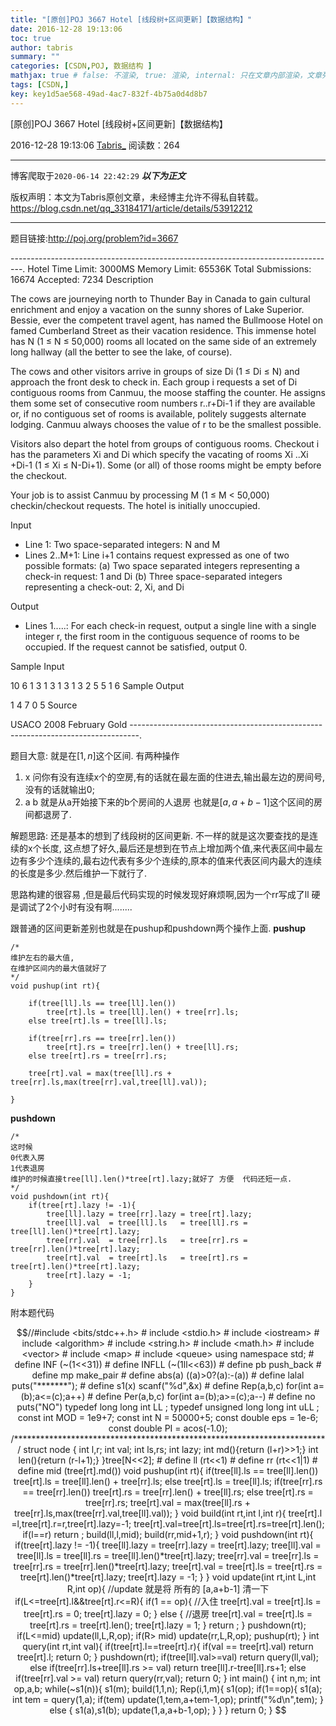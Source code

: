 ```yaml
---
title: "[原创]POJ 3667 Hotel [线段树+区间更新]【数据结构】"
date: 2016-12-28 19:13:06
toc: true
author: tabris
summary: ""
categories: [CSDN,POJ, 数据结构 ]
mathjax: true # false: 不渲染, true: 渲染, internal: 只在文章内部渲染，文章列表中不渲染
tags: [CSDN,]
key: key1d5ae568-49ad-4ac7-832f-4b75a0d4d8b7
---
```


[原创]POJ 3667 Hotel [线段树+区间更新]【数据结构】

2016-12-28 19:13:06  [Tabris_](https://me.csdn.net/qq_33184171) 阅读数：264

---

博客爬取于`2020-06-14 22:42:29`
***以下为正文***

版权声明：本文为Tabris原创文章，未经博主允许不得私自转载。
https://blog.csdn.net/qq_33184171/article/details/53912212

<!-- more -->

---

题目链接:http://poj.org/problem?id=3667

---------------------------------------------------------------------------------.
Hotel
Time Limit: 3000MS		Memory Limit: 65536K
Total Submissions: 16674		Accepted: 7234
Description

The cows are journeying north to Thunder Bay in Canada to gain cultural enrichment and enjoy a vacation on the sunny shores of Lake Superior. Bessie, ever the competent travel agent, has named the Bullmoose Hotel on famed Cumberland Street as their vacation residence. This immense hotel has N (1 ≤ N ≤ 50,000) rooms all located on the same side of an extremely long hallway (all the better to see the lake, of course).

The cows and other visitors arrive in groups of size Di (1 ≤ Di ≤ N) and approach the front desk to check in. Each group i requests a set of Di contiguous rooms from Canmuu, the moose staffing the counter. He assigns them some set of consecutive room numbers r..r+Di-1 if they are available or, if no contiguous set of rooms is available, politely suggests alternate lodging. Canmuu always chooses the value of r to be the smallest possible.

Visitors also depart the hotel from groups of contiguous rooms. Checkout i has the parameters Xi and Di which specify the vacating of rooms Xi ..Xi +Di-1 (1 ≤ Xi ≤ N-Di+1). Some (or all) of those rooms might be empty before the checkout.

Your job is to assist Canmuu by processing M (1 ≤ M < 50,000) checkin/checkout requests. The hotel is initially unoccupied.

Input

* Line 1: Two space-separated integers: N and M
* Lines 2..M+1: Line i+1 contains request expressed as one of two possible formats: (a) Two space separated integers representing a check-in request: 1 and Di (b) Three space-separated integers representing a check-out: 2, Xi, and Di

Output

* Lines 1.....: For each check-in request, output a single line with a single integer r, the first room in the contiguous sequence of rooms to be occupied. If the request cannot be satisfied, output 0.

Sample Input

10 6
1 3
1 3
1 3
1 3
2 5 5
1 6
Sample Output

1
4
7
0
5
Source

USACO 2008 February Gold
--------------------------------------------------------------------------------.

题目大意:
就是在$[1,n]$这个区间.
有两种操作
1) x    问你有没有连续x个的空房,有的话就在最左面的住进去,输出最左边的房间号,没有的话就输出0;
2) a b 就是从a开始接下来的b个房间的人退房  也就是$[a,a+b-1]$这个区间的房间都退房了.


解题思路:
还是基本的想到了线段树的区间更新.
不一样的就是这次要查找的是连续的x个长度,
这点想了好久,最后还是想到在节点上增加两个值,来代表区间中最左边有多少个连续的,最右边代表有多少个连续的,原本的值来代表区间内最大的连续的长度是多少.然后维护一下就行了.

思路构建的很容易 ,但是最后代码实现的时候发现好麻烦啊,因为一个rr写成了ll 硬是调试了2个小时有没有啊........

跟普通的区间更新差别也就是在pushup和pushdown两个操作上面.
**pushup**
```
/*
维护左右的最大值,
在维护区间内的最大值就好了
*/
void pushup(int rt){

    if(tree[ll].ls == tree[ll].len())
        tree[rt].ls = tree[ll].len() + tree[rr].ls;
    else tree[rt].ls = tree[ll].ls;

    if(tree[rr].rs == tree[rr].len())
        tree[rt].rs = tree[rr].len() + tree[ll].rs;
    else tree[rt].rs = tree[rr].rs;

    tree[rt].val = max(tree[ll].rs + tree[rr].ls,max(tree[rr].val,tree[ll].val));
    
}
```
**pushdown**
```
/*
这时候
0代表入房
1代表退房
维护的时候直接tree[ll].len()*tree[rt].lazy;就好了 方便  代码还短一点.
*/
void pushdown(int rt){
    if(tree[rt].lazy != -1){
        tree[ll].lazy = tree[rr].lazy = tree[rt].lazy;
        tree[ll].val  = tree[ll].ls   = tree[ll].rs = tree[ll].len()*tree[rt].lazy;
        tree[rr].val  = tree[rr].ls   = tree[rr].rs = tree[rr].len()*tree[rt].lazy;
        tree[rt].val  = tree[rt].ls   = tree[rt].rs = tree[rt].len()*tree[rt].lazy;
        tree[rt].lazy = -1;
    }
}
```

附本题代码
```math
//#include <bits/stdc++.h>
# include <stdio.h>
# include <iostream>
# include <algorithm>
# include <string.h>
# include <math.h>
# include <vector>
# include <map>
# include <queue>
using namespace std;

# define INF        (~(1<<31))
# define INFLL      (~(1ll<<63))
# define pb         push_back
# define mp         make_pair
# define abs(a)     ((a)>0?(a):-(a))
# define lalal      puts("*******");
# define s1(x)      scanf("%d",&x)
# define Rep(a,b,c) for(int a=(b);a<=(c);a++)
# define Per(a,b,c) for(int a=(b);a>=(c);a--)
# define no         puts("NO")

typedef long long int LL ;
typedef unsigned long long int uLL ;

const int    MOD = 1e9+7;
const int    N   = 50000+5;
const double eps = 1e-6;
const double PI  = acos(-1.0);

/***********************************************************************/

struct node {
    int l,r;
    int val;
    int ls,rs;
    int lazy;
    int md(){return (l+r)>>1;}
    int len(){return (r-l+1);}
}tree[N<<2];

# define ll  (rt<<1)
# define rr  (rt<<1|1)
# define mid (tree[rt].md())

void pushup(int rt){

    if(tree[ll].ls == tree[ll].len())
        tree[rt].ls = tree[ll].len() + tree[rr].ls;
    else tree[rt].ls = tree[ll].ls;

    if(tree[rr].rs == tree[rr].len())
        tree[rt].rs = tree[rr].len() + tree[ll].rs;
    else tree[rt].rs = tree[rr].rs;

    tree[rt].val = max(tree[ll].rs + tree[rr].ls,max(tree[rr].val,tree[ll].val));
}

void build(int rt,int l,int r){
    tree[rt].l  =l,tree[rt].r=r,tree[rt].lazy=-1;
    tree[rt].val=tree[rt].ls=tree[rt].rs=tree[rt].len();
    if(l==r) return ;
    build(ll,l,mid);
    build(rr,mid+1,r);
}

void pushdown(int rt){
    if(tree[rt].lazy != -1){
        tree[ll].lazy = tree[rr].lazy = tree[rt].lazy;
        tree[ll].val  = tree[ll].ls   = tree[ll].rs = tree[ll].len()*tree[rt].lazy;
        tree[rr].val  = tree[rr].ls   = tree[rr].rs = tree[rr].len()*tree[rt].lazy;
        tree[rt].val  = tree[rt].ls   = tree[rt].rs = tree[rt].len()*tree[rt].lazy;
        tree[rt].lazy = -1;
    }
}

void update(int rt,int L,int R,int op){  //update 就是将 所有的 [a,a+b-1] 清一下
    if(L<=tree[rt].l&&tree[rt].r<=R){
        if(1 == op){ //入住
            tree[rt].val = tree[rt].ls   = tree[rt].rs = 0;
            tree[rt].lazy = 0;
        }
        else {  //退房
            tree[rt].val  = tree[rt].ls   = tree[rt].rs = tree[rt].len();
            tree[rt].lazy = 1;
        }
        return ;
    }
    pushdown(rt);
    if(L<=mid) update(ll,L,R,op);
    if(R> mid) update(rr,L,R,op);
    pushup(rt);
}

int query(int rt,int val){

    if(tree[rt].l==tree[rt].r){
        if(val == tree[rt].val) return tree[rt].l;
        return 0;
    }

    pushdown(rt);
    if(tree[ll].val>=val)
        return query(ll,val);
    else if(tree[rr].ls+tree[ll].rs >= val)
        return tree[ll].r-tree[ll].rs+1;
    else if(tree[rr].val >= val)
        return query(rr,val);

    return 0;
}

int main()
{
	int n,m;
    int op,a,b;
    while(~s1(n)){
        s1(m);
        build(1,1,n);
        Rep(i,1,m){
            s1(op);
            if(1==op){
                s1(a);
                int tem = query(1,a);
                if(tem)   update(1,tem,a+tem-1,op);
                printf("%d\n",tem);
            }
            else {
                s1(a),s1(b);
                update(1,a,a+b-1,op);
            }
        }
    }
    return 0;
}

```
